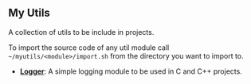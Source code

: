 ## My Utils

A collection of utils to be include in projects.

To import the source code of any util module call `~/myutils/<module>/import.sh` from the directory you want to import to.

- [**Logger**](logger.html): A simple logging module to be used in C and C++ projects.
